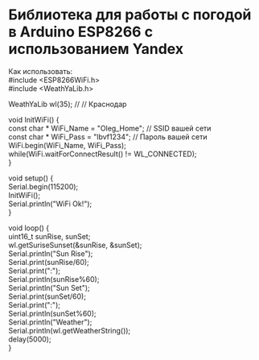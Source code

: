 # Библиотека для работы с погодой в Arduino ESP8266 с использованием Yandex

Как использовать:  
#include <ESP8266WiFi.h>  
#include <WeathYaLib.h>  

WeathYaLib wl(35); // // Краснодар  

void InitWiFi() {  
const char * WiFi_Name = "Oleg_Home"; // SSID вашей сети  
const char * WiFi_Pass = "lbvf1234"; // Пароль вашей сети  
WiFi.begin(WiFi_Name, WiFi_Pass);  
while(WiFi.waitForConnectResult() != WL_CONNECTED);  
}  

void setup() {  
Serial.begin(115200);  
InitWiFi();  
Serial.println("WiFi Ok!");  
}  

void loop() {  
uint16_t sunRise, sunSet;  
wl.getSuriseSunset(&sunRise, &sunSet);  
Serial.println("Sun Rise");  
Serial.print(sunRise/60);  
Serial.print(":");  
Serial.println(sunRise%60);  
Serial.println("Sun Set");  
Serial.print(sunSet/60);  
Serial.print(":");  
Serial.println(sunSet%60);  
Serial.println("Weather");  
Serial.println(wl.getWeatherString());  
delay(5000);  
}  
